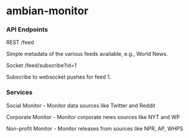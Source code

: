 # ambian-monitor

### API Endpoints

REST /feed

Simple metadata of the various feeds available, e.g., World News.

Socket /feed/subscribe?id=1

Subscribe to websocket pushes for feed 1.

### Services

Social Monitor - Monitor data sources like Twitter and Reddit

Corporate Monitor - Monitor corporate news sources like NYT and WP

Non-profit Monitor - Monitor releases from sources like NPR, AP, WHPS
